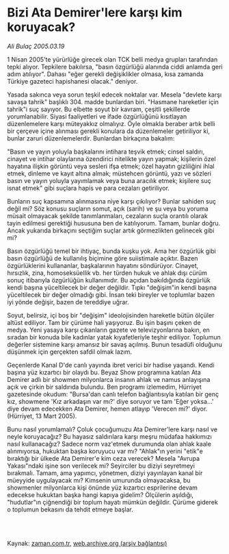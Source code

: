 # Bizi Ata Demirer'lere karşı kim koruyacak?

*Ali Bulaç 2005.03.19*

<td class="columnist-detail">
<p>1 Nisan 2005'te yürürlüğe girecek olan TCK belli medya grupları tarafından tepki alıyor. Tepkilere bakılırsa, "basın özgürlüğü alanında  ciddi anlamda geri adım atılıyor". Dahası "eğer gerekli değişiklikler olmasa, kısa zamanda Türkiye gazeteci hapishanesi olacak." deniyor.</p>
<p>
<div id="haberMetinDiv">
<p>Yasada sakınca veya sorun teşkil edecek noktalar var. Mesela "devlete karşı savaşa tahrik" başlıklı 304. madde bunlardan biri. "Hasmane hareketler için tahrik"i suç sayıyor. Bu elbette soyut bir kavram, çeşitli şekillerde yorumlanabilir. Siyasi faaliyetleri ve ifade özgürlüğünü kısıtlayan düzenlemelere karşı müteyakkız olmalıyız. Öyle olmakla beraber artık belli bir çerçeve içine alınması gerekli konulara da düzenlemeler getiriliyor ki, bunlar zaruri düzenlemelerdir. Bunlardan birkaçına bakalım:
<p> "Basın ve yayın yoluyla başkalarını intihara teşvik etmek; cinsel saldırı, cinayet ve intihar olaylarına özendirici nitelikte yayın yapmak; kişilerin özel hayatına ilişkin görüntü veya sesleri ifşa etmek; özel hayatın gizliliğini ihlal etmek, dinleme ve kayıt altına almak; müstehcen görüntü, yazı ve sözleri basın ve yayın yoluyla yayımlamak veya buna aracılık etmek; kişilere suç isnat etmek" gibi suçlara hapis ve para cezaları getiriliyor.
<p> Bunların suç kapsamına alınmasına niye karşı çıkılıyor? Bunlar sahiden suç değil mi? Söz konusu suçların somut, açık (sarih) ve şu veya bu yoruma müsait olmayacak şekilde tanımlanmaları, cezaların suçla orantılı olarak tayin edilmesi gerektiği hususuna ben de katılıyorum. Tamam, bunlar doğru. Ancak yukarıda birkaçını seçtiğim suçlar artık görmezlikten gelinecek gibi mi?
<p> Basın özgürlüğü temel bir ihtiyaç, bunda kuşku yok. Ama her özgürlük gibi basın özgürlüğü de kullanılış biçimine göre suiistimale açıktır. Bazen özgürlüklerini kullananlar, başkalarının hayatını söndürüyor. Cinayet, hırsızlık, zina, homoseksüellik vb. her türden hukuk ve ahlak dışı cürüm sonuç itibarıyla özgürlüğün kullanımıdır. Bu açıdan bakıldığında özgürlük kendi başına yüceltilecek bir değer değildir. Tıpkı "değişim"in kendi başına yüceltilecek bir değer olmadığı gibi. İnsan teki bireyler ve toplumlar bazen iyi yönde değişir, bazen de tereddiye uğrar.
<p> Soyut, belirsiz, içi boş bir "değişim" ideolojisinden hareketle bütün ölçüler altüst ediliyor. Tam bir çürüme hali yaşıyoruz. Bu işin başını çeken de medya. Yeni yasaya karşı çıkanların gazete ve televizyonlarına bakın, en sıradan bir konuda bile kadınlar yatak kıyafetleriyle teşhir ediliyor. Toplumun değerler sistemine karşı amansız bir savaş açılmış. Bunun tesadüfi olduğunu düşünmek için gerçekten safdil olmak lazım.
<p> Geçenlerde Kanal D'de canlı yayında ibret verici bir hadise yaşandı. Kendi başına yüz kızartıcı bir olaydı bu. Beyaz Show programına katılan Ata Demirer adlı bir showmen milyonlarca insanın ahlak ve namus anlayışına açık ve çirkin bir saldırıda bulundu. Ben programı izlemedim, Hürriyet gazetesinde okudum: "Bursa'dan canlı telefon bağlantısıyla katılan bir genç kız, showmene 'Kız arkadaşın var mı?' diye soruyor ve tam 'Eğer yoksa...' diye devam edecekken Ata Demirer, hemen atlayıp 'Verecen mi?' diyor. (Hürriyet, 13 Mart 2005).
<p> Bunu nasıl yorumlamalı? Çoluk çocuğumuzu Ata Demirer'lere karşı nasıl ve neyle koruyacağız? Bu hayasız saldırılara karşı meşru müdafaa hakkımızı nasıl kullanacağız? Sadece norm vaz'etmek durumunda olan ahlak kaale alınmıyorsa, hukuktan başka koruyucu var mı? "Ahlak"ın yerini "etik"e bıraktığı bir ülkede Ata Demirer'e kim ceza verecek? Mesela "Avrupa Yakası"ndaki işine son verilecek mi? Seyirciler bu diziyi seyretmeyi bırakmalı. Tamam, ama yapımcı, yönetmen, diziyi yayınlayan kanal bir müeyyide uygulayacak mı? Kimsenin umurunda olmayacaksa, bu showmenler milyonlarca kişi önünde yüz kızartıcı esprilerine devam edecekse hukuktan başka hangi kapıya gidelim? Ölçülerin aşıldığı, "hudutlar"ın çiğnendiği bir toplum hayatı mümkün değildir. Çürüme giderek o toplumun bekasını da tehdit etmeye başlar.</p></p></p></p></p></p></p></div>
</p>


<p><br>
		 </br></p></td>

Kaynak: [zaman.com.tr](http://zaman.com.tr/yazar.do?yazino=154229), [web.archive.org (arşiv bağlantısı)](http://web.archive.org/web/20120315011354/http://www.zaman.com.tr/yazar.do?yazino=154229)
